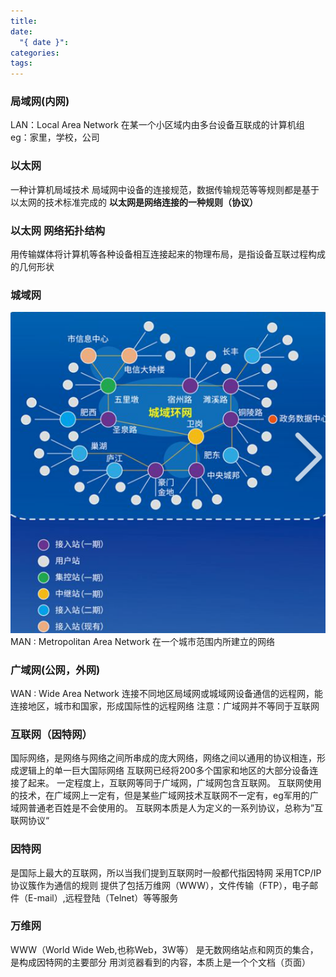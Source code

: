 ```yaml
---
title: 
date:
  "{ date }": 
categories: 
tags:
---
```


### 局域网(内网)
LAN：Local Area Network
在某一个小区域内由多台设备互联成的计算机组
eg：家里，学校，公司
### 以太网
一种计算机局域技术
局域网中设备的连接规范，数据传输规范等等规则都是基于以太网的技术标准完成的
**以太网是网络连接的一种规则（协议）**
### 以太网 网络拓扑结构
用传输媒体将计算机等各种设备相互连接起来的物理布局，是指设备互联过程构成的几何形状
### 城域网
 ![](../../img/beishang20250216171210198.png)
MAN : Metropolitan Area Network
在一个城市范围内所建立的网络
### 广域网(公网，外网)
WAN : Wide Area Network
连接不同地区局域网或城域网设备通信的远程网，能连接地区，城市和国家，形成国际性的远程网络
注意：广域网并不等同于互联网
### 互联网（因特网）
国际网络，是网络与网络之间所串成的庞大网络，网络之间以通用的协议相连，形成逻辑上的单一巨大国际网络
互联网已经将200多个国家和地区的大部分设备连接了起来。
一定程度上，互联网等同于广域网，广域网包含互联网。
互联网使用的技术，在广域网上一定有，但是某些广域网技术互联网不一定有，eg军用的广域网普通老百姓是不会使用的。
互联网本质是人为定义的一系列协议，总称为”互联网协议“
### 因特网
是国际上最大的互联网，所以当我们提到互联网时一般都代指因特网
采用TCP/IP协议簇作为通信的规则
提供了包括万维网（WWW），文件传输（FTP），电子邮件（E-mail）,远程登陆（Telnet）等等服务
### 万维网
WWW（World Wide Web,也称Web，3W等）
是无数网络站点和网页的集合，是构成因特网的主要部分
用浏览器看到的内容，本质上是一个个文档（页面）




